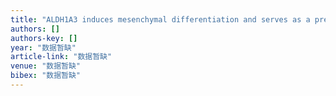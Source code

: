 ```yaml
---
title: "ALDH1A3 induces mesenchymal differentiation and serves as a predictor for survival in glioblastoma"
authors: []
authors-key: []
year: "数据暂缺"
article-link: "数据暂缺"
venue: "数据暂缺"
bibex: "数据暂缺"
---
```

